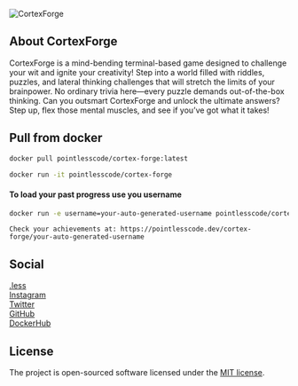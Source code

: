 
![CortexForge](https://github.com/user-attachments/assets/f4566c81-a77a-4aec-a445-61a32e8bd254)

## About CortexForge

CortexForge is a mind-bending terminal-based game designed to challenge your wit and ignite your creativity! Step into a world filled with riddles, puzzles, and lateral thinking challenges that will stretch the limits of your brainpower. No ordinary trivia here—every puzzle demands out-of-the-box thinking. Can you outsmart CortexForge and unlock the ultimate answers? Step up, flex those mental muscles, and see if you’ve got what it takes!

## Pull from docker

```bash
docker pull pointlesscode/cortex-forge:latest

docker run -it pointlesscode/cortex-forge
```
#### To load your past progress use you username 

```bash
docker run -e username=your-auto-generated-username pointlesscode/cortex-forge
```

```
Check your achievements at: https://pointlesscode.dev/cortex-forge/your-auto-generated-username
```
## Social

<a href="https://pointlesscode.dev/">.less</a><br>
<a href="https://www.instagram.com/pointlesscode">Instagram</a><br>
<a href="https://x.com/pointlessCodes">Twitter</a><br>
<a href="https://github.com/pointless-code">GitHub</a><br>
<a href="https://hub.docker.com/u/pointlesscode">DockerHub</a>

## License

The project is open-sourced software licensed under the [MIT license](https://opensource.org/licenses/MIT).